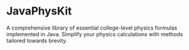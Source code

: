 # JavaPhysKit

A comprehensive library of essential college-level physics formulas implemented in Java. Simplify your physics calculations with methods tailored towards brevity.
